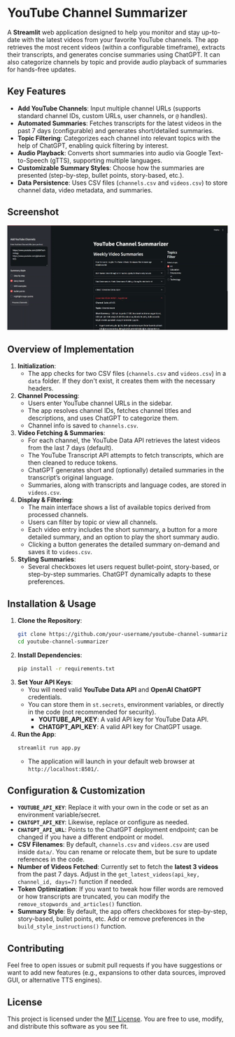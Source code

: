 # YouTube Channel Summarizer

A **Streamlit** web application designed to help you monitor and stay up-to-date with the latest videos from your favorite YouTube channels. The app retrieves the most recent videos (within a configurable timeframe), extracts their transcripts, and generates concise summaries using ChatGPT. It can also categorize channels by topic and provide audio playback of summaries for hands-free updates.

## Key Features
- **Add YouTube Channels**: Input multiple channel URLs (supports standard channel IDs, custom URLs, user channels, or `@` handles).
- **Automated Summaries**: Fetches transcripts for the latest videos in the past 7 days (configurable) and generates short/detailed summaries.
- **Topic Filtering**: Categorizes each channel into relevant topics with the help of ChatGPT, enabling quick filtering by interest.
- **Audio Playback**: Converts short summaries into audio via Google Text-to-Speech (gTTS), supporting multiple languages.
- **Customizable Summary Styles**: Choose how the summaries are presented (step-by-step, bullet points, story-based, etc.).
- **Data Persistence**: Uses CSV files (`channels.csv` and `videos.csv`) to store channel data, video metadata, and summaries.

## Screenshot
![App Screenshot](misc/demo_image.png)

## Overview of Implementation
1. **Initialization**:
   - The app checks for two CSV files (`channels.csv` and `videos.csv`) in a `data` folder. If they don't exist, it creates them with the necessary headers.
2. **Channel Processing**:
   - Users enter YouTube channel URLs in the sidebar.
   - The app resolves channel IDs, fetches channel titles and descriptions, and uses ChatGPT to categorize them.
   - Channel info is saved to `channels.csv`.
3. **Video Fetching & Summaries**:
   - For each channel, the YouTube Data API retrieves the latest videos from the last 7 days (default).
   - The YouTube Transcript API attempts to fetch transcripts, which are then cleaned to reduce tokens.
   - ChatGPT generates short and (optionally) detailed summaries in the transcript’s original language.
   - Summaries, along with transcripts and language codes, are stored in `videos.csv`.
4. **Display & Filtering**:
   - The main interface shows a list of available topics derived from processed channels.
   - Users can filter by topic or view all channels.
   - Each video entry includes the short summary, a button for a more detailed summary, and an option to play the short summary audio.
   - Clicking a button generates the detailed summary on-demand and saves it to `videos.csv`.
5. **Styling Summaries**:
   - Several checkboxes let users request bullet-point, story-based, or step-by-step summaries. ChatGPT dynamically adapts to these preferences.

## Installation & Usage
1. **Clone the Repository**:
    ```bash
    git clone https://github.com/your-username/youtube-channel-summarizer.git
    cd youtube-channel-summarizer
    ```
2. **Install Dependencies**:
    ```bash
    pip install -r requirements.txt
    ```
3. **Set Your API Keys**:
   - You will need valid **YouTube Data API** and **OpenAI ChatGPT** credentials.
   - You can store them in `st.secrets`, environment variables, or directly in the code (not recommended for security). 
     - **YOUTUBE_API_KEY**: A valid API key for YouTube Data API.
     - **CHATGPT_API_KEY**: A valid API key for ChatGPT usage.
4. **Run the App**:
    ```bash
    streamlit run app.py
    ```
   - The application will launch in your default web browser at `http://localhost:8501/`.

## Configuration & Customization
- **`YOUTUBE_API_KEY`**: Replace it with your own in the code or set as an environment variable/secret.
- **`CHATGPT_API_KEY`**: Likewise, replace or configure as needed.
- **`CHATGPT_API_URL`**: Points to the ChatGPT deployment endpoint; can be changed if you have a different endpoint or model.
- **CSV Filenames**: By default, `channels.csv` and `videos.csv` are used inside `data/`. You can rename or relocate them, but be sure to update references in the code.
- **Number of Videos Fetched**: Currently set to fetch the **latest 3 videos** from the past 7 days. Adjust in the `get_latest_videos(api_key, channel_id, days=7)` function if needed.
- **Token Optimization**: If you want to tweak how filler words are removed or how transcripts are truncated, you can modify the `remove_stopwords_and_articles()` function.
- **Summary Style**: By default, the app offers checkboxes for step-by-step, story-based, bullet points, etc. Add or remove preferences in the `build_style_instructions()` function.

## Contributing
Feel free to open issues or submit pull requests if you have suggestions or want to add new features (e.g., expansions to other data sources, improved GUI, or alternative TTS engines).

## License
This project is licensed under the [MIT License](LICENSE). You are free to use, modify, and distribute this software as you see fit.
